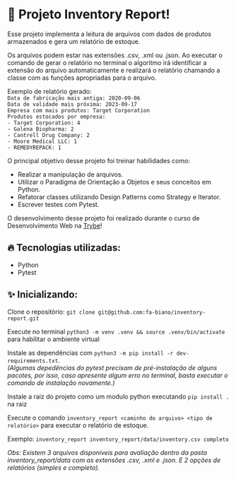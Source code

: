 # 📃 Projeto Inventory Report!

Esse projeto implementa a leitura de arquivos com dados de produtos armazenados e gera um relatório de estoque.

Os arquivos podem estar nas extensões .csv, .xml ou .json. Ao executar o comando de gerar o relatório no terminal o algoritmo irá identificar a extensão do arquivo automaticamente e realizará o relatório chamando a classe com as funções apropriadas para o arquivo.

Exemplo de relatório gerado: </br>
`Data de fabricação mais antiga: 2020-09-06` </br>
`Data de validade mais próxima: 2023-09-17` </br>
`Empresa com mais produtos: Target Corporation` </br>
`Produtos estocados por empresa:` </br>
`- Target Corporation: 4` </br>
`- Galena Biopharma: 2` </br>
`- Cantrell Drug Company: 2` </br>
`- Moore Medical LLC: 1` </br>
`- REMEDYREPACK: 1` </br>


O principal objetivo desse projeto foi treinar habilidades como:

* Realizar a manipulação de arquivos.
* Utilizar o Paradigma de Orientação a Objetos e seus conceitos em Python.
* Refatorar classes utilizando Design Patterns como Strategy e Iterator.
* Escrever testes com Pytest.

O desenvolvimento desse projeto foi realizado durante o curso de Desenvolvimento Web na [Trybe](https://www.betrybe.com/)!

## 🔥 Tecnologias utilizadas:

  * Python
  * Pytest

## ✨ Inicializando:

  Clone o repositório: `git clone git@github.com:fa-biano/inventory-report.git`

  Execute no terminal `python3 -m venv .venv && source .venv/bin/activate` para habilitar o ambiente virtual

  Instale as dependências  com `python3 -m pip install -r dev-requirements.txt`. </br> 
  *(Algumas depedências do pytest precisam de pré-instalação de alguns pacotes, por isso, caso apresente algum erro no terminal, basta executar o comando de instalação novamente.)*

  Instale a raiz do projeto como um modulo python executando `pip install .` na raiz

  Execute o comando `inventory_report <caminho do arquivo> <tipo de relatório>` para executar o relatório de estoque. 
  
  Exemplo: `inventory_report inventory_report/data/inventory.csv completo`

  *Obs: Existem 3 arquivos disponíveis para avaliação dentro da pasta inventory_report/data com as extensões .csv, .xml e .json. E 2 opções de relatórios (simples e completo).*

